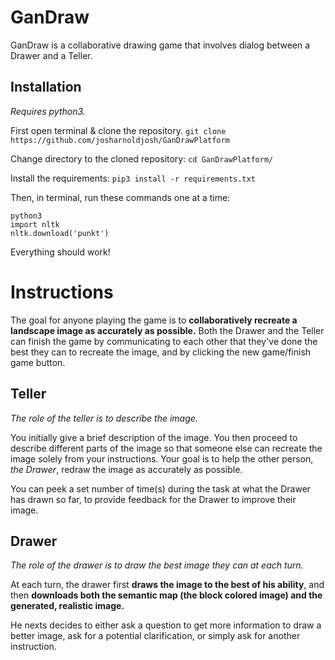 # GanDraw
GanDraw is a collaborative drawing game that involves dialog between a Drawer and a Teller. 

## Installation

*Requires python3.*

First open terminal & clone the repository.
`git clone https://github.com/josharnoldjosh/GanDrawPlatform`

Change directory to the cloned repository:
`cd GanDrawPlatform/`

Install the requirements:
`pip3 install -r requirements.txt`

Then, in terminal, run these commands one at a time:
```
python3
import nltk
nltk.download('punkt')
```

Everything should work!

# Instructions

The goal for anyone playing the game is to **collaboratively recreate a landscape image as accurately as possible.** Both the Drawer and the Teller can finish the game by communicating to each other that they've done the best they can to recreate the image, and by clicking the new game/finish game button.

## Teller
*The role of the teller is to describe the image.*

You initially give a brief description of the image. You then proceed to describe different parts of the image so that someone else can recreate the image solely from your instructions. Your goal is to help the other person, *the Drawer*, redraw the image as accurately as possible.

You can peek a set number of time(s) during the task at what the Drawer has drawn so far, to provide feedback for the Drawer to improve their image.

## Drawer
*The role of the drawer is to draw the best image they can at each turn.*

At each turn, the drawer first **draws the image to the best of his ability**, and then **downloads both the semantic map (the block colored image) and the generated, realistic image.** 

He nexts decides to either ask a question to get more information to draw a better image, ask for a potential clarification, or simply ask for another instruction.

